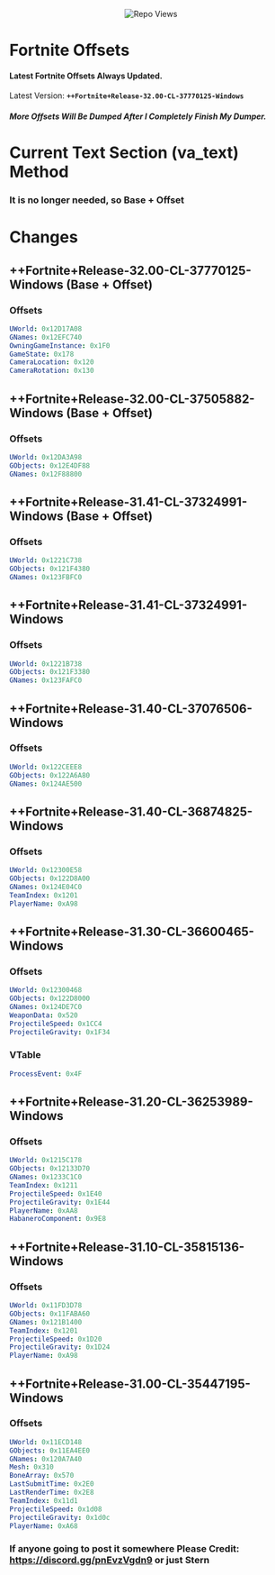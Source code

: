 <p align="center"> <img src="https://komarev.com/ghpvc/?username=SternI&label=Repo%20views&color=0e75b6&style=flat" alt="Repo Views" /> </p>

# Fortnite Offsets

#### Latest Fortnite Offsets Always Updated.
Latest Version: **``++Fortnite+Release-32.00-CL-37770125-Windows``**
##### **More Offsets Will Be Dumped After I Completely Finish My Dumper.**

# Current Text Section (va_text) Method
### It is no longer needed, so Base + Offset

# Changes

## ++Fortnite+Release-32.00-CL-37770125-Windows (Base + Offset)
### Offsets
```yaml
UWorld: 0x12D17A08
GNames: 0x12EFC740
OwningGameInstance: 0x1F0
GameState: 0x178
CameraLocation: 0x120
CameraRotation: 0x130
```

## ++Fortnite+Release-32.00-CL-37505882-Windows (Base + Offset)
### Offsets
```yaml
UWorld: 0x12DA3A98
GObjects: 0x12E4DF88
GNames: 0x12F88800
```

## ++Fortnite+Release-31.41-CL-37324991-Windows (Base + Offset)
### Offsets
```yaml
UWorld: 0x1221C738
GObjects: 0x121F4380
GNames: 0x123FBFC0
```

## ++Fortnite+Release-31.41-CL-37324991-Windows
### Offsets
```yaml
UWorld: 0x1221B738
GObjects: 0x121F3380
GNames: 0x123FAFC0
```

## ++Fortnite+Release-31.40-CL-37076506-Windows
### Offsets
```yaml
UWorld: 0x122CEEE8
GObjects: 0x122A6A80
GNames: 0x124AE500
```

## ++Fortnite+Release-31.40-CL-36874825-Windows
### Offsets
```yaml
UWorld: 0x12300E58
GObjects: 0x122D8A00
GNames: 0x124E04C0
TeamIndex: 0x1201
PlayerName: 0xA98
```

## ++Fortnite+Release-31.30-CL-36600465-Windows
### Offsets
```yaml
UWorld: 0x12300468
GObjects: 0x122D8000
GNames: 0x124DE7C0
WeaponData: 0x520
ProjectileSpeed: 0x1CC4
ProjectileGravity: 0x1F34
```

### VTable
```yaml
ProcessEvent: 0x4F
```

## ++Fortnite+Release-31.20-CL-36253989-Windows
### Offsets
```yaml
UWorld: 0x1215C178
GObjects: 0x12133D70
GNames: 0x1233C1C0
TeamIndex: 0x1211
ProjectileSpeed: 0x1E40
ProjectileGravity: 0x1E44
PlayerName: 0xAA8
HabaneroComponent: 0x9E8
```

## ++Fortnite+Release-31.10-CL-35815136-Windows
### Offsets
```yaml
UWorld: 0x11FD3D78
GObjects: 0x11FABA60
GNames: 0x121B1400
TeamIndex: 0x1201
ProjectileSpeed: 0x1D20
ProjectileGravity: 0x1D24
PlayerName: 0xA98
```

## ++Fortnite+Release-31.00-CL-35447195-Windows
### Offsets
```yaml
UWorld: 0x11ECD148
GObjects: 0x11EA4EE0
GNames: 0x120A7A40
Mesh: 0x310
BoneArray: 0x570
LastSubmitTime: 0x2E0
LastRenderTime: 0x2E8
TeamIndex: 0x11d1
ProjectileSpeed: 0x1d08
ProjectileGravity: 0x1d0c
PlayerName: 0xA68
```

### If anyone going to post it somewhere Please Credit: https://discord.gg/pnEvzVgdn9 or just Stern
